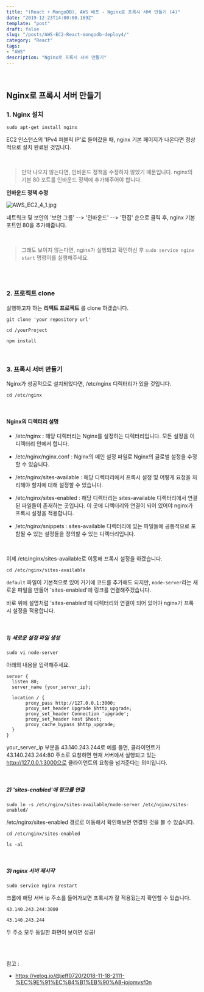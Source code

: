 ```yaml
---
title: "(React + MongoDB), AWS 배포 - Nginx로 프록시 서버 만들기 (4)"
date: "2019-12-23T14:00:00.169Z"
template: "post"
draft: false
slug: "/posts/AWS-EC2-React-mongodb-deploy4/"
category: "React"
tags:
- "AWS"
description: "Nginx로 프록시 서버 만들기"
---
```


<br>

## Nginx로 프록시 서버 만들기

### 1. Nginx 설치

`sudo apt-get install nginx`

EC2 인스턴스의 'IPv4 퍼블릭 IP'로 들어갔을 때, nginx 기본 페이지가 나온다면 정상적으로 설치 완료된 것입니다.

<br>

> 만약 나오지 않는다면, 인바운드 정책을 수정하지 않았기 때문입니다.
> nginx의 기본 80 포트를 인바운드 정책에 추가해주어야 합니다.

**인바운드 정책 수정**

![AWS_EC2_4_1.jpg](/media/AWS_EC2_4_1.jpg)

네트워크 및 보안의 '보안 그룹' --> '인바운드' --> '편집' 순으로 클릭 후, nginx 기본 포트인 80을 추가해줍니다.

<br>

> 그래도 보이지 않는다면, nginx가 실행되고 확인하신 후 `sudo service nginx start` 명령어를 실행해주세요.

<br>
<br>

### 2. 프로젝트 clone

실행하고자 하는 **리액트 프로젝트** 를 clone 하겠습니다.

`git clone 'your repository url'`

`cd /yourProject`

`npm install`

<br>


### 3. 프록시 서버 만들기

Nginx가 성공적으로 설치되었다면, /etc/nginx 디렉터리가 있을 것입니다.

`cd /etc/nginx`

<br>

#### Nginx의 디렉터리 설명

- /etc/nginx : 해당 디렉터리는 Nginx를 설정하는 디렉터리입니다. 모든 설정을 이 디렉터리 안에서 합니다.

- /etc/nginx/nginx.conf : Nginx의 메인 설정 파일로 Nginx의 글로벌 설정을 수정할 수 있습니다.

- /etc/nginx/sites-available : 해당 디렉터리에서 프록시 설정 및 어떻게 요청을 처리해야 할지에 대해 설정할 수 있습니다.

- /etc/nginx/sites-enabled : 해당 디렉터리는 sites-available 디렉터리에서 연결된 파일들이 존재하는 곳입니다. 이 곳에 디렉터리와 연결이 되어 있어야 nginx가 프록시 설정을 적용합니다.

- /etc/nginx/snippets : sites-available 디렉터리에 있는 파일들에 공통적으로 포함될 수 있는 설정들을 정의할 수 있는 디렉터리입니다.

<br>

이제 /etc/nginx/sites-available로 이동해 프록시 설정을 하겠습니다.

`cd /etc/nginx/sites-available`

`default` 파일이 기본적으로 있어 거기에 코드를 추가해도 되지만, `node-server`라는 새로운 파일을 만들어 'sites-enabled'에 링크를 연결해주겠습니다.

바로 위에 설명처럼 'sites-enabled'에 디렉터리와 연결이 되어 있어야 nginx가 프록시 설정을 적용합니다.

<br>

##### 1) 새로운 설정 파일 생성

`sudo vi node-server`

아래의 내용을 입력해주세요.

```
server {
  listen 80;
  server_name {your_server_ip};

  location / {
       proxy_pass http://127.0.0.1:3000;
       proxy_set_header Upgrade $http_upgrade;
       proxy_set_header Connection 'upgrade';
       proxy_set_header Host $host;
       proxy_cache_bypass $http_upgrade;
  }
}
```

your_server_ip 부분을 43.140.243.244로 예를 들면,
클라이언트가 43.140.243.244:80 주소로 요청하면 현재 서버에서 실행되고 있는 http://127.0.0.1:3000으로 클라이언트의 요청을 넘겨준다는 의미입니다.

<br>

##### 2) 'sites-enabled'에 링크를 연결

`sudo ln -s /etc/nginx/sites-available/node-server /etc/nginx/sites-enabled/`

/etc/nginx/sites-enabled 경로로 이동해서 확인해보면 연결된 것을 볼 수 있습니다.

`cd /etc/nginx/sites-enabled`

`ls -al`

<br>

##### 3) nginx 서버 재시작

`sudo service nginx restart`

크롬에 해당 서버 ip 주소를 들어가보면 프록시가 잘 적용됬는지 확인할 수 있습니다.

`43.140.243.244:3000`

`43.140.243.244`

두 주소 모두 동일한 화면이 보이면 성공!

<br>
<br>

참고 :
- https://velog.io/@jeff0720/2018-11-18-2111-%EC%9E%91%EC%84%B1%EB%90%A8-iojomvsf0n
